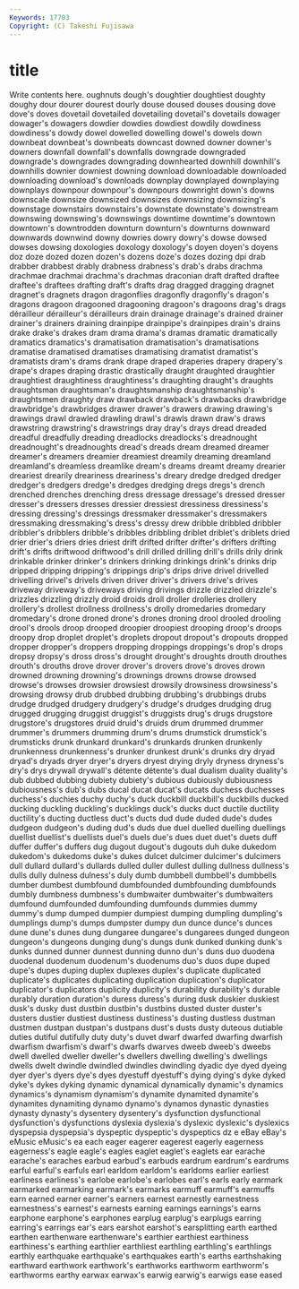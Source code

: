 ```yaml
---
Keywords: 17703 
Copyright: (C) Takeshi Fujisawa
---
```


# title

Write contents here.
oughnuts dough's doughtier doughtiest doughty
doughy dour dourer dourest dourly douse doused douses dousing dove
dove's doves dovetail dovetailed dovetailing dovetail's dovetails dowager dowager's dowagers
dowdier dowdies dowdiest dowdily dowdiness dowdiness's dowdy dowel dowelled dowelling
dowel's dowels down downbeat downbeat's downbeats downcast downed downer downer's
downers downfall downfall's downfalls downgrade downgraded downgrade's downgrades downgrading downhearted
downhill downhill's downhills downier downiest downing download downloadable downloaded downloading
download's downloads downplay downplayed downplaying downplays downpour downpour's downpours downright
down's downs downscale downsize downsized downsizes downsizing downsizing's downstage downstairs
downstairs's downstate downstate's downstream downswing downswing's downswings downtime downtime's downtown
downtown's downtrodden downturn downturn's downturns downward downwards downwind downy dowries
dowry dowry's dowse dowsed dowses dowsing doxologies doxology doxology's doyen
doyen's doyens doz doze dozed dozen dozen's dozens doze's dozes
dozing dpi drab drabber drabbest drably drabness drabness's drab's drabs
drachma drachmae drachmai drachma's drachmas draconian draft drafted draftee draftee's
draftees drafting draft's drafts drag dragged dragging dragnet dragnet's dragnets
dragon dragonflies dragonfly dragonfly's dragon's dragons dragoon dragooned dragooning dragoon's
dragoons drag's drags dérailleur dérailleur's dérailleurs drain drainage drainage's drained
drainer drainer's drainers draining drainpipe drainpipe's drainpipes drain's drains drake
drake's drakes dram drama drama's dramas dramatic dramatically dramatics dramatics's
dramatisation dramatisation's dramatisations dramatise dramatised dramatises dramatising dramatist dramatist's dramatists
dram's drams drank drape draped draperies drapery drapery's drape's drapes
draping drastic drastically draught draughted draughtier draughtiest draughtiness draughtiness's draughting
draught's draughts draughtsman draughtsman's draughtsmanship draughtsmanship's draughtsmen draughty draw drawback
drawback's drawbacks drawbridge drawbridge's drawbridges drawer drawer's drawers drawing drawing's
drawings drawl drawled drawling drawl's drawls drawn draw's draws drawstring
drawstring's drawstrings dray dray's drays dread dreaded dreadful dreadfully dreading
dreadlocks dreadlocks's dreadnought dreadnought's dreadnoughts dread's dreads dream dreamed dreamer
dreamer's dreamers dreamier dreamiest dreamily dreaming dreamland dreamland's dreamless dreamlike
dream's dreams dreamt dreamy drearier dreariest drearily dreariness dreariness's dreary
dredge dredged dredger dredger's dredgers dredge's dredges dredging dregs dregs's
drench drenched drenches drenching dress dressage dressage's dressed dresser dresser's
dressers dresses dressier dressiest dressiness dressiness's dressing dressing's dressings dressmaker
dressmaker's dressmakers dressmaking dressmaking's dress's dressy drew dribble dribbled dribbler
dribbler's dribblers dribble's dribbles dribbling driblet driblet's driblets dried drier
drier's driers dries driest drift drifted drifter drifter's drifters drifting
drift's drifts driftwood driftwood's drill drilled drilling drill's drills drily
drink drinkable drinker drinker's drinkers drinking drinkings drink's drinks drip
dripped dripping dripping's drippings drip's drips drive drivel drivelled drivelling
drivel's drivels driven driver driver's drivers drive's drives driveway driveway's
driveways driving drivings drizzle drizzled drizzle's drizzles drizzling drizzly droid
droids droll droller drolleries drollery drollery's drollest drollness drollness's drolly
dromedaries dromedary dromedary's drone droned drone's drones droning drool drooled
drooling drool's drools droop drooped droopier droopiest drooping droop's droops
droopy drop droplet droplet's droplets dropout dropout's dropouts dropped dropper
dropper's droppers dropping droppings droppings's drop's drops dropsy dropsy's dross
dross's drought drought's droughts drouth drouthes drouth's drouths drove drover
drover's drovers drove's droves drown drowned drowning drowning's drownings drowns
drowse drowsed drowse's drowses drowsier drowsiest drowsily drowsiness drowsiness's drowsing
drowsy drub drubbed drubbing drubbing's drubbings drubs drudge drudged drudgery
drudgery's drudge's drudges drudging drug drugged drugging druggist druggist's druggists
drug's drugs drugstore drugstore's drugstores druid druid's druids drum drummed
drummer drummer's drummers drumming drum's drums drumstick drumstick's drumsticks drunk
drunkard drunkard's drunkards drunken drunkenly drunkenness drunkenness's drunker drunkest drunk's
drunks dry dryad dryad's dryads dryer dryer's dryers dryest drying
dryly dryness dryness's dry's drys drywall drywall's détente détente's dual
dualism duality duality's dub dubbed dubbing dubiety dubiety's dubious dubiously
dubiousness dubiousness's dub's dubs ducal ducat ducat's ducats duchess duchesses
duchess's duchies duchy duchy's duck duckbill duckbill's duckbills ducked ducking
duckling duckling's ducklings duck's ducks duct ductile ductility ductility's ducting
ductless duct's ducts dud dude duded dude's dudes dudgeon dudgeon's
duding dud's duds due duel duelled duelling duellings duellist duellist's
duellists duel's duels due's dues duet duet's duets duff duffer
duffer's duffers dug dugout dugout's dugouts duh duke dukedom dukedom's
dukedoms duke's dukes dulcet dulcimer dulcimer's dulcimers dull dullard dullard's
dullards dulled duller dullest dulling dullness dullness's dulls dully dulness
dulness's duly dumb dumbbell dumbbell's dumbbells dumber dumbest dumbfound dumbfounded
dumbfounding dumbfounds dumbly dumbness dumbness's dumbwaiter dumbwaiter's dumbwaiters dumfound dumfounded
dumfounding dumfounds dummies dummy dummy's dump dumped dumpier dumpiest dumping
dumpling dumpling's dumplings dump's dumps dumpster dumpy dun dunce dunce's
dunces dune dune's dunes dung dungaree dungaree's dungarees dunged dungeon
dungeon's dungeons dunging dung's dungs dunk dunked dunking dunk's dunks
dunned dunner dunnest dunning dunno dun's duns duo duodena duodenal
duodenum duodenum's duodenums duo's duos dupe duped dupe's dupes duping
duplex duplexes duplex's duplicate duplicated duplicate's duplicates duplicating duplication duplication's
duplicator duplicator's duplicators duplicity duplicity's durability durability's durable durably duration
duration's duress duress's during dusk duskier duskiest dusk's dusky dust
dustbin dustbin's dustbins dusted duster duster's dusters dustier dustiest dustiness
dustiness's dusting dustless dustman dustmen dustpan dustpan's dustpans dust's dusts
dusty duteous dutiable duties dutiful dutifully duty duty's duvet dwarf
dwarfed dwarfing dwarfish dwarfism dwarfism's dwarf's dwarfs dwarves dweeb dweeb's
dweebs dwell dwelled dweller dweller's dwellers dwelling dwelling's dwellings dwells
dwelt dwindle dwindled dwindles dwindling dyadic dye dyed dyeing dyer
dyer's dyers dye's dyes dyestuff dyestuff's dying dying's dyke dyked
dyke's dykes dyking dynamic dynamical dynamically dynamic's dynamics dynamics's dynamism
dynamism's dynamite dynamited dynamite's dynamites dynamiting dynamo dynamo's dynamos dynastic
dynasties dynasty dynasty's dysentery dysentery's dysfunction dysfunctional dysfunction's dysfunctions dyslexia
dyslexia's dyslexic dyslexic's dyslexics dyspepsia dyspepsia's dyspeptic dyspeptic's dyspeptics dz
e eBay eBay's eMusic eMusic's ea each eager eagerer eagerest
eagerly eagerness eagerness's eagle eagle's eagles eaglet eaglet's eaglets ear
earache earache's earaches earbud earbud's earbuds eardrum eardrum's eardrums earful
earful's earfuls earl earldom earldom's earldoms earlier earliest earliness earliness's
earlobe earlobe's earlobes earl's earls early earmark earmarked earmarking earmark's
earmarks earmuff earmuff's earmuffs earn earned earner earner's earners earnest
earnestly earnestness earnestness's earnest's earnests earning earnings earnings's earns earphone
earphone's earphones earplug earplug's earplugs earring earring's earrings ear's ears
earshot earshot's earsplitting earth earthed earthen earthenware earthenware's earthier earthiest
earthiness earthiness's earthing earthlier earthliest earthling earthling's earthlings earthly earthquake
earthquake's earthquakes earth's earths earthshaking earthward earthwork earthwork's earthworks earthworm
earthworm's earthworms earthy earwax earwax's earwig earwig's earwigs ease eased
